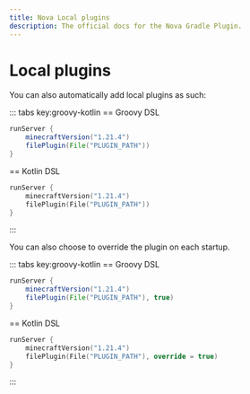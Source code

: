 ```yaml
---
title: Nova Local plugins
description: The official docs for the Nova Gradle Plugin.
---
```


# Local plugins

You can also automatically add local plugins as such:

::: tabs key:groovy-kotlin
== Groovy DSL
```groovy 
runServer {
    minecraftVersion("1.21.4")
    filePlugin(File("PLUGIN_PATH"))
}
```
== Kotlin DSL
```kotlin
runServer {
    minecraftVersion("1.21.4")
    filePlugin(File("PLUGIN_PATH"))
}
```
:::

You can also choose to override the plugin on each startup.

::: tabs key:groovy-kotlin
== Groovy DSL
```groovy 
runServer {
    minecraftVersion("1.21.4")
    filePlugin(File("PLUGIN_PATH"), true)
}
```
== Kotlin DSL
```kotlin
runServer {
    minecraftVersion("1.21.4")
    filePlugin(File("PLUGIN_PATH"), override = true)
}
```
:::